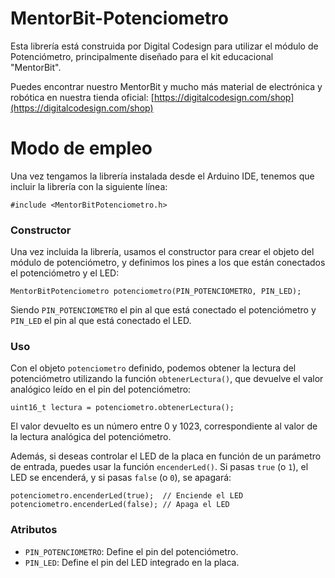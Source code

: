 # MentorBit-Potenciometro
Esta librería está construida por Digital Codesign para utilizar el módulo de Potenciómetro, principalmente diseñado para el kit educacional "MentorBit".

Puedes encontrar nuestro MentorBit y mucho más material de electrónica y robótica en nuestra tienda oficial:  [https://digitalcodesign.com/shop](https://digitalcodesign.com/shop)

# Modo de empleo

Una vez tengamos la librería instalada desde el Arduino IDE, tenemos que incluir la librería con la siguiente línea:

```
#include <MentorBitPotenciometro.h>
```

### Constructor

Una vez incluida la librería, usamos el constructor para crear el objeto del módulo de potenciómetro, y definimos los pines a los que están conectados el potenciómetro y el LED:

```
MentorBitPotenciometro potenciometro(PIN_POTENCIOMETRO, PIN_LED);
```

Siendo `PIN_POTENCIOMETRO` el pin al que está conectado el potenciómetro y `PIN_LED` el pin al que está conectado el LED.

### Uso

Con el objeto `potenciometro` definido, podemos obtener la lectura del potenciómetro utilizando la función `obtenerLectura()`, que devuelve el valor analógico leído en el pin del potenciómetro:

```
uint16_t lectura = potenciometro.obtenerLectura();
```

El valor devuelto es un número entre 0 y 1023, correspondiente al valor de la lectura analógica del potenciómetro.

Además, si deseas controlar el LED de la placa en función de un parámetro de entrada, puedes usar la función `encenderLed()`. Si pasas `true` (o `1`), el LED se encenderá, y si pasas `false` (o `0`), se apagará:

```
potenciometro.encenderLed(true);  // Enciende el LED
potenciometro.encenderLed(false); // Apaga el LED
```

### Atributos

- `PIN_POTENCIOMETRO`: Define el pin del potenciómetro.
- `PIN_LED`: Define el pin del LED integrado en la placa.
